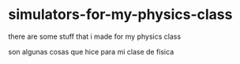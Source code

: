 # simulators-for-my-physics-class

there are some stuff that i made for my physics class

son algunas cosas que hice para mi clase de fisica
